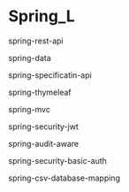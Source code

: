 # Spring_L

spring-rest-api

spring-data

spring-specificatin-api

spring-thymeleaf

spring-mvc

spring-security-jwt

spring-audit-aware

spring-security-basic-auth

spring-csv-database-mapping

